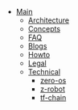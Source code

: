* [Main](/)
  * [Architecture](architecture/)
  * [Concepts](concepts/)
  * [FAQ](faq/)
  * [Blogs](blog/)
  * [Howto](howto/)
  * [Legal](legal)
  * [Technical]()
    * [zero-os]()
    * [z-robot]()  
    * [tf-chain]()
